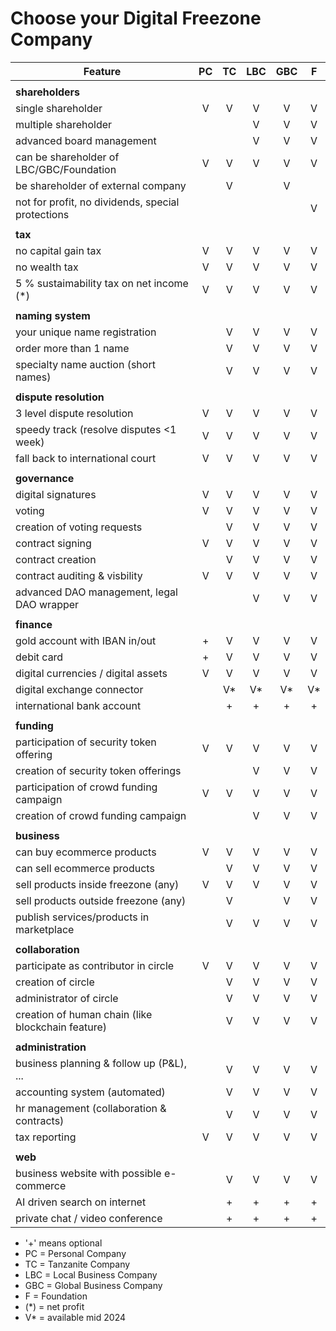 # Choose your Digital Freezone Company

| Feature                                           |  PC   |  TC   |  LBC  |  GBC  |   F   |
| ------------------------------------------------- | :---: | :---: | :---: | :---: | :---: |
|                                                   |       |       |       |       |       |
| **shareholders**                                  |       |       |       |       |       |
| single shareholder                                |   V   |   V   |   V   |   V   |   V   |
| multiple shareholder                              |       |       |   V   |   V   |   V   |
| advanced board management                         |       |       |   V   |   V   |   V   |
| can be shareholder of LBC/GBC/Foundation          |   V   |   V   |   V   |   V   |   V   |
| be shareholder of external company                |       |   V   |       |   V   |       |
| not for profit, no dividends, special protections |       |       |       |       |   V   |
|                                                   |       |       |       |       |       |
| **tax**                                           |       |       |       |       |       |
| no capital gain tax                               |   V   |   V   |   V   |   V   |   V   |
| no wealth tax                                     |   V   |   V   |   V   |   V   |   V   |
| 5 % sustaimability tax on net income (*)          |   V   |   V   |   V   |   V   |   V   |
|                                                   |       |       |       |       |       |
| **naming system**                                 |       |       |       |       |       |
| your unique name registration                     |       |   V   |   V   |   V   |   V   |
| order more than 1 name                            |       |   V   |   V   |   V   |   V   |
| specialty name auction (short names)              |       |   V   |   V   |   V   |   V   |
|                                                   |       |       |       |       |       |
| **dispute resolution**                            |       |       |       |       |       |
| 3 level dispute resolution                        |   V   |   V   |   V   |   V   |   V   |
| speedy track (resolve disputes <1 week)           |   V   |   V   |   V   |   V   |   V   |
| fall back to international court                  |   V   |   V   |   V   |   V   |   V   |
|                                                   |       |       |       |       |       |
| **governance**                                    |       |       |       |       |       |
| digital signatures                                |   V   |   V   |   V   |   V   |   V   |
| voting                                            |   V   |   V   |   V   |   V   |   V   |
| creation of voting requests                       |       |   V   |   V   |   V   |   V   |
| contract signing                                  |   V   |   V   |   V   |   V   |   V   |
| contract creation                                 |       |   V   |   V   |   V   |   V   |
| contract auditing & visbility                     |   V   |   V   |   V   |   V   |   V   |
| advanced DAO management, legal DAO wrapper        |       |       |   V   |   V   |   V   |
|                                                   |       |       |       |       |       |
| **finance**                                       |       |       |       |       |       |
| gold account with IBAN in/out                     |   +   |   V   |   V   |   V   |   V   |
| debit card                                        |   +   |   V   |   V   |   V   |   V   |
| digital currencies  / digital assets              |   V   |   V   |   V   |   V   |   V   |
| digital exchange connector                        |       |  V*   |  V*   |  V*   |  V*   |
| international bank account                        |       |   +   |   +   |   +   |   +   |
|                                                   |       |       |       |       |       |
| **funding**                                       |       |       |       |       |       |
| participation of security token offering          |   V   |   V   |   V   |   V   |   V   |
| creation of security token offerings              |       |       |   V   |   V   |   V   |
| participation of crowd funding campaign           |   V   |   V   |   V   |   V   |   V   |
| creation of crowd funding campaign                |       |       |   V   |   V   |   V   |
|                                                   |       |       |       |       |       |
| **business**                                      |       |       |       |       |       |
| can buy ecommerce products                        |   V   |   V   |   V   |   V   |   V   |
| can sell ecommerce products                       |       |   V   |   V   |   V   |   V   |
| sell products inside freezone (any)               |   V   |   V   |   V   |   V   |   V   |
| sell products outside freezone (any)              |       |   V   |       |   V   |   V   |
| publish services/products in marketplace          |       |   V   |   V   |   V   |   V   |
|                                                   |       |       |       |       |       |
| **collaboration**                                 |       |       |       |       |       |
| participate as contributor in circle              |   V   |   V   |   V   |   V   |   V   |
| creation of circle                                |       |   V   |   V   |   V   |   V   |
| administrator of circle                           |       |   V   |   V   |   V   |   V   |
| creation of human chain (like blockchain feature) |       |   V   |   V   |   V   |   V   |
|                                                   |       |       |       |       |       |
| **administration**                                |       |       |       |       |       |
| business planning & follow up (P&L), ...          |       |   V   |   V   |   V   |   V   |
| accounting system (automated)                     |       |   V   |   V   |   V   |   V   |
| hr management (collaboration & contracts)         |       |   V   |   V   |   V   |   V   |
| tax reporting                                     |   V   |   V   |   V   |   V   |   V   |
|                                                   |       |       |       |       |       |
| **web**                                           |       |       |       |       |       |
| business website with possible e-commerce         |       |   V   |   V   |   V   |   V   |
| AI driven search on internet                      |       |   +   |   +   |   +   |   +   |
| private chat / video conference                   |       |   +   |   +   |   +   |   +   |

- '+' means optional
- PC = Personal Company
- TC = Tanzanite Company
- LBC = Local Business Company
- GBC = Global Business Company
- F = Foundation
- (*) = net profit
- V* = available mid 2024
